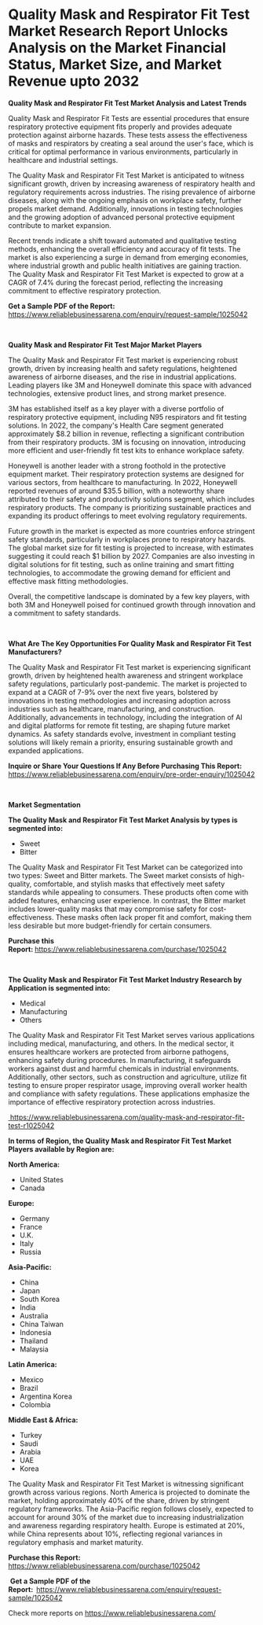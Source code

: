 <p><h1>Quality Mask and Respirator Fit Test Market Research Report Unlocks Analysis on the Market Financial Status, Market Size, and Market Revenue upto 2032</h1></p><p><strong>Quality Mask and Respirator Fit Test Market Analysis and Latest Trends</strong></p>
<p><p>Quality Mask and Respirator Fit Tests are essential procedures that ensure respiratory protective equipment fits properly and provides adequate protection against airborne hazards. These tests assess the effectiveness of masks and respirators by creating a seal around the user's face, which is critical for optimal performance in various environments, particularly in healthcare and industrial settings.</p><p>The Quality Mask and Respirator Fit Test Market is anticipated to witness significant growth, driven by increasing awareness of respiratory health and regulatory requirements across industries. The rising prevalence of airborne diseases, along with the ongoing emphasis on workplace safety, further propels market demand. Additionally, innovations in testing technologies and the growing adoption of advanced personal protective equipment contribute to market expansion.</p><p>Recent trends indicate a shift toward automated and qualitative testing methods, enhancing the overall efficiency and accuracy of fit tests. The market is also experiencing a surge in demand from emerging economies, where industrial growth and public health initiatives are gaining traction. The Quality Mask and Respirator Fit Test Market is expected to grow at a CAGR of 7.4% during the forecast period, reflecting the increasing commitment to effective respiratory protection.</p></p>
<p><strong>Get a Sample PDF of the Report:&nbsp;</strong> <a href="https://www.reliablebusinessarena.com/enquiry/request-sample/1025042?utm_campaign=3221&utm_medium=2&utm_source=Github&utm_content=ia&utm_term=08032025&utm_id=quality-mask-and-respirator-fit-test">https://www.reliablebusinessarena.com/enquiry/request-sample/1025042</a></p>
<p>&nbsp;</p>
<p><strong>Quality Mask and Respirator Fit Test Major Market Players</strong></p>
<p><p>The Quality Mask and Respirator Fit Test market is experiencing robust growth, driven by increasing health and safety regulations, heightened awareness of airborne diseases, and the rise in industrial applications. Leading players like 3M and Honeywell dominate this space with advanced technologies, extensive product lines, and strong market presence.</p><p>3M has established itself as a key player with a diverse portfolio of respiratory protective equipment, including N95 respirators and fit testing solutions. In 2022, the company's Health Care segment generated approximately $8.2 billion in revenue, reflecting a significant contribution from their respiratory products. 3M is focusing on innovation, introducing more efficient and user-friendly fit test kits to enhance workplace safety.</p><p>Honeywell is another leader with a strong foothold in the protective equipment market. Their respiratory protection systems are designed for various sectors, from healthcare to manufacturing. In 2022, Honeywell reported revenues of around $35.5 billion, with a noteworthy share attributed to their safety and productivity solutions segment, which includes respiratory products. The company is prioritizing sustainable practices and expanding its product offerings to meet evolving regulatory requirements.</p><p>Future growth in the market is expected as more countries enforce stringent safety standards, particularly in workplaces prone to respiratory hazards. The global market size for fit testing is projected to increase, with estimates suggesting it could reach $1 billion by 2027. Companies are also investing in digital solutions for fit testing, such as online training and smart fitting technologies, to accommodate the growing demand for efficient and effective mask fitting methodologies.</p><p>Overall, the competitive landscape is dominated by a few key players, with both 3M and Honeywell poised for continued growth through innovation and a commitment to safety standards.</p></p>
<p>&nbsp;</p>
<p><strong>What Are The Key Opportunities For Quality Mask and Respirator Fit Test Manufacturers?</strong></p>
<p><p>The Quality Mask and Respirator Fit Test market is experiencing significant growth, driven by heightened health awareness and stringent workplace safety regulations, particularly post-pandemic. The market is projected to expand at a CAGR of 7-9% over the next five years, bolstered by innovations in testing methodologies and increasing adoption across industries such as healthcare, manufacturing, and construction. Additionally, advancements in technology, including the integration of AI and digital platforms for remote fit testing, are shaping future market dynamics. As safety standards evolve, investment in compliant testing solutions will likely remain a priority, ensuring sustainable growth and expanded applications.</p></p>
<p><strong>Inquire or Share Your Questions If Any Before Purchasing This Report:</strong> <a href="https://www.reliablebusinessarena.com/enquiry/pre-order-enquiry/1025042?utm_campaign=3221&utm_medium=2&utm_source=Github&utm_content=ia&utm_term=08032025&utm_id=quality-mask-and-respirator-fit-test">https://www.reliablebusinessarena.com/enquiry/pre-order-enquiry/1025042</a></p>
<p>&nbsp;</p>
<p><strong>Market Segmentation</strong></p>
<p><strong>The Quality Mask and Respirator Fit Test Market Analysis by types is segmented into:</strong></p>
<p><ul><li>Sweet</li><li>Bitter</li></ul></p>
<p><p>The Quality Mask and Respirator Fit Test Market can be categorized into two types: Sweet and Bitter markets. The Sweet market consists of high-quality, comfortable, and stylish masks that effectively meet safety standards while appealing to consumers. These products often come with added features, enhancing user experience. In contrast, the Bitter market includes lower-quality masks that may compromise safety for cost-effectiveness. These masks often lack proper fit and comfort, making them less desirable but more budget-friendly for certain consumers.</p></p>
<p><strong>Purchase this Report:&nbsp;</strong><a href="https://www.reliablebusinessarena.com/purchase/1025042?utm_campaign=3221&utm_medium=2&utm_source=Github&utm_content=ia&utm_term=08032025&utm_id=quality-mask-and-respirator-fit-test">https://www.reliablebusinessarena.com/purchase/1025042</a></p>
<p>&nbsp;</p>
<p><strong>The Quality Mask and Respirator Fit Test Market Industry Research by Application is segmented into:</strong></p>
<p><ul><li>Medical</li><li>Manufacturing</li><li>Others</li></ul></p>
<p><p>The Quality Mask and Respirator Fit Test Market serves various applications including medical, manufacturing, and others. In the medical sector, it ensures healthcare workers are protected from airborne pathogens, enhancing safety during procedures. In manufacturing, it safeguards workers against dust and harmful chemicals in industrial environments. Additionally, other sectors, such as construction and agriculture, utilize fit testing to ensure proper respirator usage, improving overall worker health and compliance with safety regulations. These applications emphasize the importance of effective respiratory protection across industries.</p></p>
<p><a href="https://www.reliablebusinessarena.com/quality-mask-and-respirator-fit-test-r1025042?utm_campaign=3221&utm_medium=2&utm_source=Github&utm_content=ia&utm_term=08032025&utm_id=quality-mask-and-respirator-fit-test">&nbsp;https://www.reliablebusinessarena.com/quality-mask-and-respirator-fit-test-r1025042</a></p>
<p><strong>In terms of Region, the Quality Mask and Respirator Fit Test Market Players available by Region are:</strong></p>
<p>
    <p> <strong> North America: </strong>
        <ul>
            <li>United States</li>
            <li>Canada</li>
        </ul>
        </p> 
    <p> <strong> Europe: </strong>
        <ul>
            <li>Germany</li>
            <li>France</li>
            <li>U.K.</li>
            <li>Italy</li>
            <li>Russia</li>
        </ul>
        </p> 
    <p> <strong> Asia-Pacific: </strong>
        <ul>
            <li>China</li>
            <li>Japan</li>
            <li>South Korea</li>
            <li>India</li>
            <li>Australia</li>
            <li>China Taiwan</li>
            <li>Indonesia</li>
            <li>Thailand</li>
            <li>Malaysia</li>
        </ul>
        </p> 
    <p> <strong> Latin America: </strong>
        <ul>
            <li>Mexico</li>
            <li>Brazil</li>
            <li>Argentina Korea</li>
            <li>Colombia</li>
        </ul>
        </p> 
    <p> <strong> Middle East & Africa: </strong>
        <ul>
            <li>Turkey</li>
            <li>Saudi</li>
            <li>Arabia</li>
            <li>UAE</li>
            <li>Korea</li>
        </ul>
    </p>
    </p>
<p><p>The Quality Mask and Respirator Fit Test Market is witnessing significant growth across various regions. North America is projected to dominate the market, holding approximately 40% of the share, driven by stringent regulatory frameworks. The Asia-Pacific region follows closely, expected to account for around 30% of the market due to increasing industrialization and awareness regarding respiratory health. Europe is estimated at 20%, while China represents about 10%, reflecting regional variances in regulatory emphasis and market maturity.</p></p>
<p><strong>Purchase this Report: </strong><a href="https://www.reliablebusinessarena.com/purchase/1025042?utm_campaign=3221&utm_medium=2&utm_source=Github&utm_content=ia&utm_term=08032025&utm_id=quality-mask-and-respirator-fit-test">https://www.reliablebusinessarena.com/purchase/1025042</a></p>
<p>&nbsp;<strong>Get a Sample PDF of the Report:&nbsp;&nbsp;</strong><a href="https://www.reliablebusinessarena.com/enquiry/request-sample/1025042?utm_campaign=3221&utm_medium=2&utm_source=Github&utm_content=ia&utm_term=08032025&utm_id=quality-mask-and-respirator-fit-test">https://www.reliablebusinessarena.com/enquiry/request-sample/1025042</a></p>
<p><strong></strong></p>
<p>Check more reports on <a href="https://www.reliablebusinessarena.com/?utm_campaign=3221&utm_medium=2&utm_source=Github&utm_content=ia&utm_term=08032025&utm_id=quality-mask-and-respirator-fit-test">https://www.reliablebusinessarena.com/</a></p>